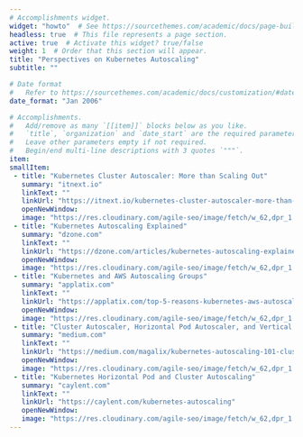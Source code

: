 ```yaml
---
# Accomplishments widget.
widget: "howto"  # See https://sourcethemes.com/academic/docs/page-builder/
headless: true  # This file represents a page section.
active: true  # Activate this widget? true/false
weight: 1  # Order that this section will appear.
title: "Perspectives on Kubernetes Autoscaling"
subtitle: ""

# Date format
#   Refer to https://sourcethemes.com/academic/docs/customization/#date-format
date_format: "Jan 2006"

# Accomplishments.
#   Add/remove as many `[[item]]` blocks below as you like.
#   `title`, `organization` and `date_start` are the required parameters.
#   Leave other parameters empty if not required.
#   Begin/end multi-line descriptions with 3 quotes `"""`.
item:
smallItem: 
 - title: "Kubernetes Cluster Autoscaler: More than Scaling Out"
   summary: "itnext.io"
   linkText: ""
   linkUrl: "https://itnext.io/kubernetes-cluster-autoscaler-more-than-scaling-out-7b2d97f10b27"
   openNewWindow: 
   image: "https://res.cloudinary.com/agile-seo/image/fetch/w_62,dpr_1.0,d_blank_am8gzx.png/https%3A%2F%2Flogo.clearbit.com%2Fitnext.io%3Fsize%3D250"  
 - title: "Kubernetes Autoscaling Explained"
   summary: "dzone.com"
   linkText: ""
   linkUrl: "https://dzone.com/articles/kubernetes-autoscaling-explained"
   openNewWindow: 
   image: "https://res.cloudinary.com/agile-seo/image/fetch/w_62,dpr_1.0,d_blank_am8gzx.png/https%3A%2F%2Flogo.clearbit.com%2Fdzone.com%3Fsize%3D250"  
 - title: "Kubernetes and AWS Autoscaling Groups"
   summary: "applatix.com"
   linkText: ""
   linkUrl: "https://applatix.com/top-5-reasons-kubernetes-aws-autoscaling-groups-awesome-together/"
   openNewWindow: 
   image: "https://res.cloudinary.com/agile-seo/image/fetch/w_62,dpr_1.0,d_blank_am8gzx.png/https%3A%2F%2Flogo.clearbit.com%2Fapplatix.com%3Fsize%3D250"  
 - title: "Cluster Autoscaler, Horizontal Pod Autoscaler, and Vertical Pod"
   summary: "medium.com"
   linkText: ""
   linkUrl: "https://medium.com/magalix/kubernetes-autoscaling-101-cluster-autoscaler-horizontal-pod-autoscaler-and-vertical-pod-2a441d9ad231"
   openNewWindow: 
   image: "https://res.cloudinary.com/agile-seo/image/fetch/w_62,dpr_1.0,d_blank_am8gzx.png/https%3A%2F%2Flogo.clearbit.com%2Fmedium.com%3Fsize%3D250"  
 - title: "Kubernetes Horizontal Pod and Cluster Autoscaling"
   summary: "caylent.com"
   linkText: ""
   linkUrl: "https://caylent.com/kubernetes-autoscaling"
   openNewWindow: 
   image: "https://res.cloudinary.com/agile-seo/image/fetch/w_62,dpr_1.0,d_blank_am8gzx.png/https%3A%2F%2Flogo.clearbit.com%2Fcaylent.com%3Fsize%3D250"  
---
```

